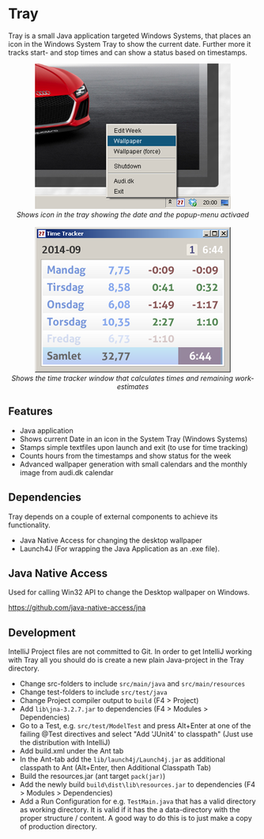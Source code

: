 Tray
====

Tray is a small Java application targeted Windows Systems, that places an icon in the Windows System Tray to show the
current date. Further more it tracks start- and stop times and can show a status based on timestamps.

<p align="center">
  <img src="doc/images/tray.png"/><br>
  <i>Shows icon in the tray showing the date and the popup-menu activaed</i><br><br>
  <img src="doc/images/tracker.png"/><br>
  <i>Shows the time tracker window that calculates times and remaining work-estimates</i><br>
</p>

Features
--------

+ Java application
+ Shows current Date in an icon in the System Tray (Windows Systems)
+ Stamps simple textfiles upon launch and exit (to use for time tracking)
+ Counts hours from the timestamps and show status for the week
+ Advanced wallpaper generation with small calendars and the monthly image from audi.dk calendar

Dependencies
------------

Tray depends on a couple of external components to achieve its functionality.

+ Java Native Access for changing the desktop wallpaper
+ Launch4J (For wrapping the Java Application as an .exe file).


Java Native Access
------------------

Used for calling Win32 API to change the Desktop wallpaper on Windows.

https://github.com/java-native-access/jna

Development
-----------

IntelliJ Project files are not committed to Git. In order to get IntelliJ working with Tray all you should do is create a new plain Java-project in the Tray directory.

+ Change src-folders to include `src/main/java` and `src/main/resources`
+ Change test-folders to include `src/test/java`
+ Change Project compiler output to `build` (F4 > Project)
+ Add `lib\jna-3.2.7.jar` to dependencies (F4 > Modules > Dependencies)
+ Go to a Test, e.g. `src/test/ModelTest` and press Alt+Enter at one of the failing @Test directives and select "Add 'JUnit4' to classpath" (Just use the distribution with IntelliJ)
+ Add build.xml under the Ant tab
+ In the Ant-tab add the `lib/launch4j/Launch4j.jar` as additional classpath to Ant (Alt+Enter, then Additional Classpath Tab)
+ Build the resources.jar (ant target `pack(jar)`)
+ Add the newly build `build\dist\lib\resources.jar` to dependencies (F4 > Modules > Dependencies)
+ Add a Run Configuration for e.g. `TestMain.java` that has a valid directory as working directory. It is valid if it has the a data-directory with the proper structure / content. A good way to do this is to just make a copy of production directory.

